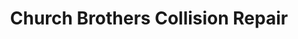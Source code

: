 ---
title: "Church Brothers Collision Repair"
url: /zionsville/church-brothers-collision-repair/
shop: Autowerkstatt
---